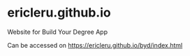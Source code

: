# ericleru.github.io
Website for Build Your Degree App

Can be accessed on https://ericleru.github.io/byd/index.html


